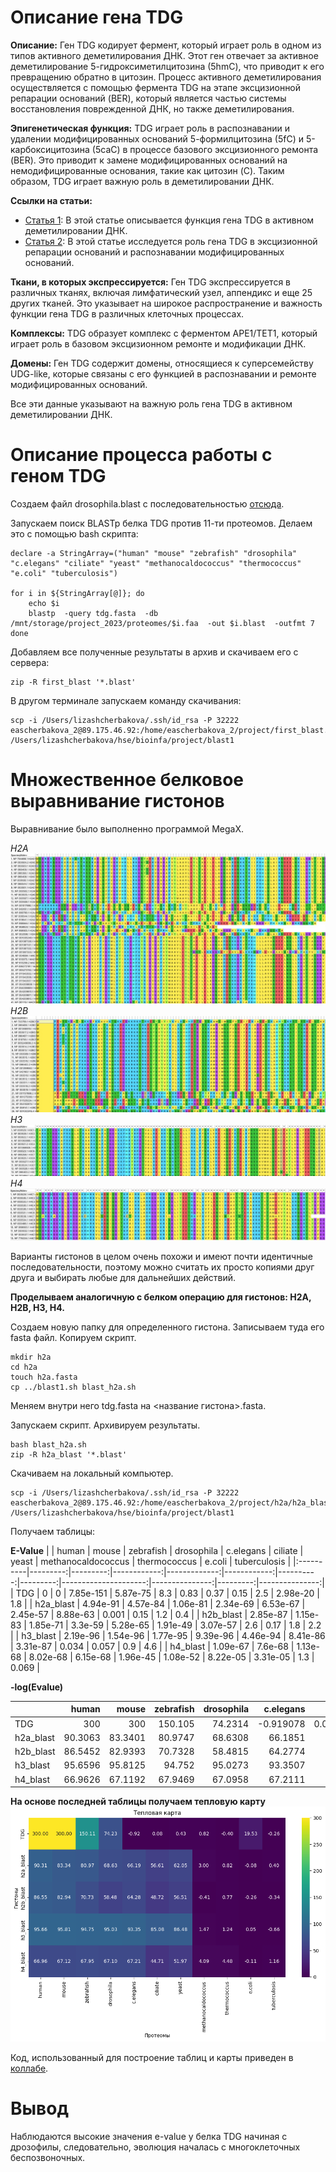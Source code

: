 # Описание гена TDG

**Описание:** Ген TDG кодирует фермент, который играет роль в одном из типов активного деметилирования ДНК. Этот ген отвечает за активное деметилирование 5-гидроксиметилцитозина (5hmC), что приводит к его превращению обратно в цитозин. Процесс активного деметилирования осуществляется с помощью фермента TDG на этапе эксцизионной репарации оснований (BER), который является частью системы восстановления поврежденной ДНК, но также деметилирования.

**Эпигенетическая функция:** TDG играет роль в распознавании и удалении модифицированных оснований 5-формилцитозина (5fC) и 5-карбоксицитозина (5caC) в процессе базового эксцизионного ремонта (BER). Это приводит к замене модифицированных оснований на немодифицированные основания, такие как цитозин (C). Таким образом, TDG играет важную роль в деметилировании ДНК.

**Ссылки на статьи:**
- [Статья 1](https://pubmed.ncbi.nlm.nih.gov/24153300/): В этой статье описывается функция гена TDG в активном деметилировании ДНК.
- [Статья 2](https://www.nature.com/articles/ncomms10806): В этой статье исследуется роль гена TDG в эксцизионной репарации оснований и распознавании модифицированных оснований.

**Ткани, в которых экспрессируется:** Ген TDG экспрессируется в различных тканях, включая лимфатический узел, аппендикс и еще 25 других тканей. Это указывает на широкое распространение и важность функции гена TDG в различных клеточных процессах.

**Комплексы:** TDG образует комплекс с ферментом APE1/TET1, который играет роль в базовом эксцизионном ремонте и модификации ДНК.

**Домены:** Ген TDG содержит домены, относящиеся к суперсемейству UDG-like, которые связаны с его функцией в распознавании и ремонте модифицированных оснований.

Все эти данные указывают на важную роль гена TDG в активном деметилировании ДНК.

# Описание процесса работы с геном TDG

Создаем файл drosophila.blast с последовательностью [отсюда](https://genome.ucsc.edu/cgi-bin/hgGene?hgsid=1642477790_R4rptSoOdAkvf2a3AR4gZJd1VK2j&hgg_do_getProteinSeq=1&hgg_gene=ENST00000266775.13).

Запускаем поиск BLASTp белка TDG против 11-ти протеомов.
Делаем это с помощью bash скрипта:

```
declare -a StringArray=("human" "mouse" "zebrafish" "drosophila" "c.elegans" "ciliate" "yeast" "methanocaldococcus" "thermococcus" "e.coli" "tuberculosis")

for i in ${StringArray[@]}; do
    echo $i
    blastp  -query tdg.fasta  -db /mnt/storage/project_2023/proteomes/$i.faa  -out $i.blast  -outfmt 7
done
```
Добавляем все полученные результаты в архив и скачиваем его с сервера:

```
zip -R first_blast '*.blast'
```
В другом терминале запускаем команду скачивания:
```
scp -i /Users/lizashcherbakova/.ssh/id_rsa -P 32222 eascherbakova_2@89.175.46.92:/home/eascherbakova_2/project/first_blast.zip /Users/lizashcherbakova/hse/bioinfa/project/blast1
```
# Множественное белковое выравнивание гистонов

Выравнивание было выполненно программой MegaX.

*H2A*
![H2A](h2a.jpeg)
*H2B*
![](h2b.jpeg)
*H3*
![](h3.jpeg)
*H4*
![](h4.jpeg)

Варианты гистонов в целом очень похожи и имеют почти идентичные последовательности, поэтому можно считать их просто копиями друг друга и выбирать любые для дальнейших действий.

**Проделываем аналогичную c белком операцию для гистонов: H2A, H2B, H3, H4.**

Создаем новую папку для определенного гистона.
Записываем туда его fasta файл.
Копируем скрипт.
```
mkdir h2a
cd h2a
touch h2a.fasta
cp ../blast1.sh blast_h2a.sh
```
Меняем внутри него tdg.fasta на <название гистона>.fasta.

Запускаем скрипт.
Архивируем результаты.
```
bash blast_h2a.sh 
zip -R h2a_blast '*.blast'
```
Скачиваем на локальный компьютер.
```
scp -i /Users/lizashcherbakova/.ssh/id_rsa -P 32222 eascherbakova_2@89.175.46.92:/home/eascherbakova_2/project/h2a/h2a_blast.zip /Users/lizashcherbakova/hse/bioinfa/project/blast1
```
Получаем таблицы:

**E-Value**
|           |    human |    mouse |   zebrafish |   drosophila |   c.elegans |   ciliate |    yeast |   methanocaldococcus |   thermococcus |   e.coli |   tuberculosis |
|:----------|---------:|---------:|------------:|-------------:|------------:|----------:|---------:|---------------------:|---------------:|---------:|---------------:|
| TDG       | 0        | 0        |   7.85e-151 |     5.87e-75 |    8.3      |  0.83     | 0.37     |             0.15     |       2.5      | 2.98e-20 |          1.8   |
| h2a_blast | 4.94e-91 | 4.57e-84 |   1.06e-81  |     2.34e-69 |    6.53e-67 |  2.45e-57 | 8.88e-63 |             0.001    |       0.15     | 1.2      |          0.4   |
| h2b_blast | 2.85e-87 | 1.15e-83 |   1.85e-71  |     3.3e-59  |    5.28e-65 |  1.91e-49 | 3.07e-57 |             2.6      |       0.17     | 1.8      |          2.2   |
| h3_blast  | 2.19e-96 | 1.54e-96 |   1.77e-95  |     9.39e-96 |    4.46e-94 |  8.41e-86 | 3.31e-87 |             0.034    |       0.057    | 0.9      |          4.6   |
| h4_blast  | 1.09e-67 | 7.6e-68  |   1.13e-68  |     8.02e-68 |    6.15e-68 |  1.96e-45 | 1.08e-52 |             8.22e-05 |       3.31e-05 | 1.3      |          0.069 |

**-log(Evalue)**

|           |    human |    mouse |   zebrafish |   drosophila |   c.elegans |    ciliate |     yeast |   methanocaldococcus |   thermococcus |     e.coli |   tuberculosis |
|:----------|---------:|---------:|------------:|-------------:|------------:|-----------:|----------:|---------------------:|---------------:|-----------:|---------------:|
| TDG       | 300      | 300      |    150.105  |      74.2314 |   -0.919078 |  0.0809219 |  0.431798 |             0.823909 |      -0.39794  | 19.5258    |      -0.255273 |
| h2a_blast |  90.3063 |  83.3401 |     80.9747 |      68.6308 |   66.1851   | 56.6108    | 62.0516   |             3        |       0.823909 | -0.0791812 |       0.39794  |
| h2b_blast |  86.5452 |  82.9393 |     70.7328 |      58.4815 |   64.2774   | 48.719     | 56.5129   |            -0.414973 |       0.769551 | -0.255273  |      -0.342423 |
| h3_blast  |  95.6596 |  95.8125 |     94.752  |      95.0273 |   93.3507   | 85.0752    | 86.4802   |             1.46852  |       1.24413  |  0.0457575 |      -0.662758 |
| h4_blast  |  66.9626 |  67.1192 |     67.9469 |      67.0958 |   67.2111   | 44.7077    | 51.9666   |             4.08513  |       4.48017  | -0.113943  |       1.16115  |

**На основе последней таблицы получаем тепловую карту**
![headmap](heat_map.png)


Код, использованный для построение таблиц и карты приведен в [коллабе](https://colab.research.google.com/drive/1mO3n4eBgCozRHvXl1Y0eCVRRTz88oDo9?usp=sharing).

# Вывод

Наблюдаются высокие значения e-value у белка TDG начиная с дрозофилы, следовательно, эволюция началась с многоклеточных беспозвоночных.
